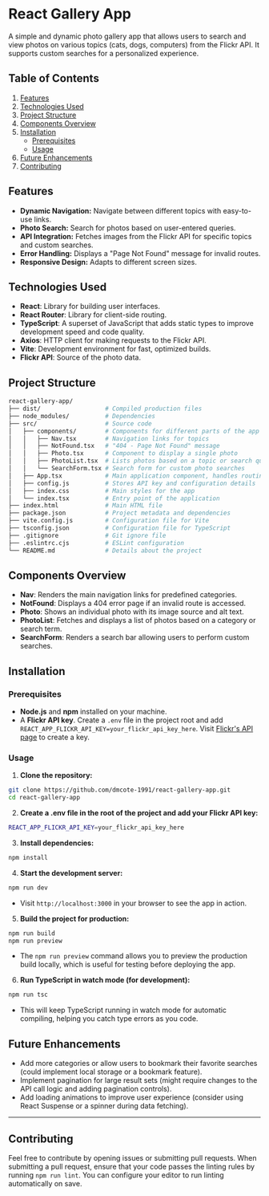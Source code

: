 # React Gallery App

A simple and dynamic photo gallery app that allows users to search and view photos on various topics (cats, dogs, computers) from the Flickr API. It supports custom searches for a personalized experience.

## Table of Contents

1. [Features](#features)
2. [Technologies Used](#technologies-used)
3. [Project Structure](#project-structure)
4. [Components Overview](#components-overview)
5. [Installation](#installation)
   - [Prerequisites](#prerequisites)
   - [Usage](#usage)
6. [Future Enhancements](#future-enhancements)
7. [Contributing](#contributing)

## Features

- **Dynamic Navigation:** Navigate between different topics with easy-to-use links.
- **Photo Search:** Search for photos based on user-entered queries.
- **API Integration:** Fetches images from the Flickr API for specific topics and custom searches.
- **Error Handling:** Displays a "Page Not Found" message for invalid routes.
- **Responsive Design:** Adapts to different screen sizes.

## Technologies Used

- **React**: Library for building user interfaces.
- **React Router**: Library for client-side routing.
- **TypeScript**: A superset of JavaScript that adds static types to improve development speed and code quality.
- **Axios**: HTTP client for making requests to the Flickr API.
- **Vite**: Development environment for fast, optimized builds.
- **Flickr API**: Source of the photo data.

## Project Structure

```bash
react-gallery-app/
├── dist/                  # Compiled production files
├── node_modules/          # Dependencies
├── src/                   # Source code
│   ├── components/        # Components for different parts of the app
│   │   ├── Nav.tsx        # Navigation links for topics
│   │   ├── NotFound.tsx   # "404 - Page Not Found" message
│   │   ├── Photo.tsx      # Component to display a single photo
│   │   ├── PhotoList.tsx  # Lists photos based on a topic or search query
│   │   └── SearchForm.tsx # Search form for custom photo searches
│   ├── App.tsx            # Main application component, handles routing
│   ├── config.js          # Stores API key and configuration details
│   ├── index.css          # Main styles for the app
│   └── index.tsx          # Entry point of the application
├── index.html             # Main HTML file
├── package.json           # Project metadata and dependencies
├── vite.config.js         # Configuration file for Vite
├── tsconfig.json          # Configuration file for TypeScript
├── .gitignore             # Git ignore file
├── .eslintrc.cjs          # ESLint configuration
└── README.md              # Details about the project
```

## Components Overview

- **Nav**: Renders the main navigation links for predefined categories.
- **NotFound**: Displays a 404 error page if an invalid route is accessed.
- **Photo**: Shows an individual photo with its image source and alt text.
- **PhotoList**: Fetches and displays a list of photos based on a category or search term.
- **SearchForm**: Renders a search bar allowing users to perform custom searches.

## Installation

### Prerequisites

- **Node.js** and **npm** installed on your machine.
- A **Flickr API key**. Create a `.env` file in the project root and add `REACT_APP_FLICKR_API_KEY=your_flickr_api_key_here`.
Visit [Flickr's API page](https://www.flickr.com/services/developer/api/) to create a key.

### Usage

1. **Clone the repository:**
  ```bash
  git clone https://github.com/dmcote-1991/react-gallery-app.git
  cd react-gallery-app
  ```

2. **Create a .env file in the root of the project and add your Flickr API key:**
  ```bash
  REACT_APP_FLICKR_API_KEY=your_flickr_api_key_here
  ```

3. **Install dependencies:**
  ```bash
  npm install
  ```

4. **Start the development server:**
  ```bash
  npm run dev
  ```

  - Visit `http://localhost:3000` in your browser to see the app in action.

5. **Build the project for production:**
  ```bash
  npm run build
  npm run preview
  ```

  - The `npm run preview` command allows you to preview the production build locally, which is useful for testing before deploying the app.

6. **Run TypeScript in watch mode (for development):**
  ```bash
  npm run tsc
  ```

  - This will keep TypeScript running in watch mode for automatic compiling, helping you catch type errors as you code.

## Future Enhancements

- Add more categories or allow users to bookmark their favorite searches (could implement local storage or a bookmark feature).
- Implement pagination for large result sets (might require changes to the API call logic and adding pagination controls).
- Add loading animations to improve user experience (consider using React Suspense or a spinner during data fetching).

---

## Contributing
Feel free to contribute by opening issues or submitting pull requests. When submitting a pull request, ensure that your code passes the linting rules by running `npm run lint`. You can configure your editor to run linting automatically on save.

